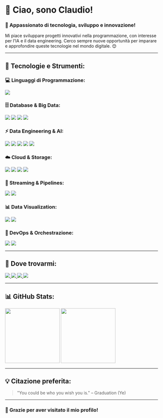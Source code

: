 # 👋 Ciao, sono Claudio!  
### 🚀 Appassionato di tecnologia, sviluppo e innovazione!

Mi piace sviluppare progetti innovativi nella programmazione, con interesse per l'IA e il data engineering. Cerco sempre nuove opportunità per imparare e approfondire queste tecnologie nel mondo digitale. 😊  

---

## 🚀 Tecnologie e Strumenti:

### 💻 Linguaggi di Programmazione:
<p align="left">
  <img src="https://img.shields.io/badge/Python-3776AB?style=flat&logo=python&logoColor=white" />
</p>

### 🗄️ Database & Big Data:
<p align="left">
  <img src="https://img.shields.io/badge/MySQL-4479A1?style=flat&logo=mysql&logoColor=white" />
  <img src="https://img.shields.io/badge/PostgreSQL-316192?style=flat&logo=postgresql&logoColor=white" />
  <img src="https://img.shields.io/badge/MongoDB-47A248?style=flat&logo=mongodb&logoColor=white" />
  <img src="https://img.shields.io/badge/Apache%20Cassandra-1287B1?style=flat&logo=apache-cassandra&logoColor=white" />
</p>

### ⚡ Data Engineering & AI:
<p align="left">
  <img src="https://img.shields.io/badge/Apache%20Hadoop-66CCFF?style=flat&logo=apache-hadoop&logoColor=black" />
  <img src="https://img.shields.io/badge/Apache%20Spark-FDEE21?style=flat&logo=apache-spark&logoColor=black" />
  <img src="https://img.shields.io/badge/Apache%20Airflow-017CEE?style=flat&logo=apache-airflow&logoColor=white" />
  <img src="https://img.shields.io/badge/TensorFlow-FF6F00?style=flat&logo=tensorflow&logoColor=white" />
  <img src="https://img.shields.io/badge/Scikit--learn-F7931E?style=flat&logo=scikit-learn&logoColor=white" />
</p>

### ☁️ Cloud & Storage:
<p align="left">
  <img src="https://img.shields.io/badge/AWS%20S3-FF9900?style=flat&logo=amazon-aws&logoColor=white" />
  <img src="https://img.shields.io/badge/Google%20Cloud-4285F4?style=flat&logo=google-cloud&logoColor=white" />
  <img src="https://img.shields.io/badge/Microsoft%20Azure-0078D4?style=flat&logo=microsoft-azure&logoColor=white" />
  <img src="https://img.shields.io/badge/Snowflake-29B5E8?style=flat&logo=snowflake&logoColor=white" />
</p>

### 🔄 Streaming & Pipelines:
<p align="left">
  <img src="https://img.shields.io/badge/Kafka%20Streams-231F20?style=flat&logo=apache-kafka&logoColor=white" />
  <img src="https://img.shields.io/badge/AWS%20Kinesis-FF9900?style=flat&logo=amazon-aws&logoColor=white" />
</p>

### 📊 Data Visualization:
<p align="left">
  <img src="https://img.shields.io/badge/Tableau-E97627?style=flat&logo=tableau&logoColor=white" />
  <img src="https://img.shields.io/badge/Power%20BI-F2C811?style=flat&logo=power-bi&logoColor=black" />
</p>

### 🚀 DevOps & Orchestrazione:
<p align="left">
  <img src="https://img.shields.io/badge/Docker-2496ED?style=flat&logo=docker&logoColor=white" />
  <img src="https://img.shields.io/badge/Kubernetes-326CE5?style=flat&logo=kubernetes&logoColor=white" />
</p>

---

## 📱 Dove trovarmi:

<p align="left">
  <a href="https://twitter.com/21claaaa">
    <img src="https://img.shields.io/badge/Twitter-1DA1F2?style=flat&logo=twitter&logoColor=white" />
  </a>
  <a href="https://instagram.com/_claudiomontoya_">
    <img src="https://img.shields.io/badge/Instagram-E4405F?style=flat&logo=instagram&logoColor=white" />
  </a>
  <a href="https://linkedin.com/in/clamontoya">
    <img src="https://img.shields.io/badge/LinkedIn-0077B5?style=flat&logo=linkedin&logoColor=white" />
  </a>
  <a href="https://github.com/clamontoya28">
    <img src="https://img.shields.io/badge/GitHub-181717?style=flat&logo=github&logoColor=white" />
  </a>
</p>

---

## 📊 GitHub Stats:

<p align="left">
  <img src="https://github-readme-stats.vercel.app/api?username=clamontoya28&show_icons=true&theme=radical" height="180px"/>
  <img src="https://github-readme-stats.vercel.app/api/top-langs/?username=clamontoya28&layout=compact&theme=radical" height="180px"/>
</p>

---

## 💡 Citazione preferita:
> "You could be who you wish you is." – Graduation (Ye)

---

### 🎉 Grazie per aver visitato il mio profilo! 
